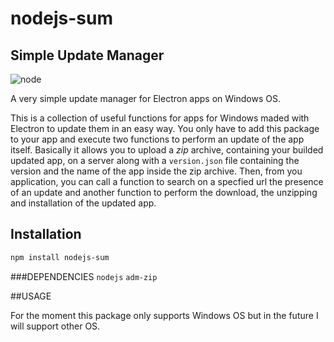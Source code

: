 # nodejs-sum
## Simple Update Manager
![node](https://img.shields.io/node/v/passport.svg?style=plastic)

A very simple update manager for Electron apps on Windows OS.

This is a collection of useful functions for apps for Windows maded with Electron to update them in an easy way. You only have to add this package to your app and execute two functions to perform an update of the app itself.
Basically it allows you to upload a *zip* archive, containing your builded updated app, on a server along with a `version.json` file containing the version and the name of the app inside the zip archive. Then, from you application, you can call a function to search on a specfied url the presence of an update and another function to perform the download, the unzipping and installation of the updated app.

## Installation
```bash
npm install nodejs-sum
```

###DEPENDENCIES
`nodejs`
`adm-zip`

##USAGE




For the moment this package only supports Windows OS but in the future I will support other OS.

